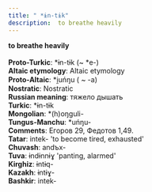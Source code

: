 ```yaml
---
title: " *ɨn-tɨk"
description:  to breathe heavily
---
```

<strong> to breathe heavily</strong><br><br>
<strong>Proto-Turkic</strong>:  *ɨn-tɨk (~ *e-)<br>
<strong>Altaic etymology</strong>:  Altaic etymology<br>
<strong> Proto-Altaic</strong>:  *i̯uńŋu ( ~ -a)<br>
<strong>Nostratic</strong>:  Nostratic<br>
<strong>Russian meaning</strong>:  тяжело дышать<br>
<strong>Turkic</strong>:  *ɨn-tɨk<br>
<strong>Mongolian</strong>:  *(h)oŋguli-<br>
<strong>Tungus-Manchu</strong>:  *uńŋu-<br>
<strong>Comments</strong>:  Егоров 29, Федотов 1,49.<br>
<strong>Tatar</strong>:  intek- 'to become tired, exhausted'<br>
<strong>Chuvash</strong>:  andъx-<br>
<strong>Tuva</strong>:  ɨndɨnnɨɣ 'panting, alarmed'<br>
<strong>Kirghiz</strong>:  ɨntɨq-<br>
<strong>Kazakh</strong>:  ɨntɨɣ-<br>
<strong>Bashkir</strong>:  intek-<br>


